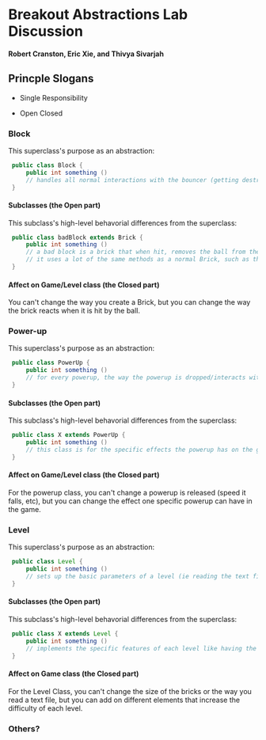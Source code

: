 # Breakout Abstractions Lab Discussion
#### Robert Cranston, Eric Xie, and Thivya Sivarjah


## Princple Slogans

* Single Responsibility

* Open Closed



### Block

This superclass's purpose as an abstraction:
```java
 public class Block {
     public int something ()
     // handles all normal interactions with the bouncer (getting destroyed when hit for instance)
 }
```

#### Subclasses (the Open part)

This subclass's high-level behavorial differences from the superclass:
```java
 public class badBlock extends Brick {
     public int something ()
     // a bad block is a brick that when hit, removes the ball from the game
     // it uses a lot of the same methods as a normal Brick, such as the intersecting method
 }
```

#### Affect on Game/Level class (the Closed part)
You can't change the way you create a Brick, but you can change the way the brick reacts when it is hit by the ball. 


### Power-up

This superclass's purpose as an abstraction:
```java
 public class PowerUp {
     public int something ()
     // for every powerup, the way the powerup is dropped/interacts with the bouncer before its release is the same
 }
```

#### Subclasses (the Open part)

This subclass's high-level behavorial differences from the superclass:
```java
 public class X extends PowerUp {
     public int something ()
     // this class is for the specific effects the powerup has on the game once released 
 }
```

#### Affect on Game/Level class (the Closed part)
For the powerup class, you can't change a powerup is released (speed it falls, etc), but you can change the effect one specific powerup can have in the game. 


### Level

This superclass's purpose as an abstraction:
```java
 public class Level {
     public int something ()
     // sets up the basic parameters of a level (ie reading the text file) 
 }
```

#### Subclasses (the Open part)

This subclass's high-level behavorial differences from the superclass:
```java
 public class X extends Level {
     public int something ()
     // implements the specific features of each level like having the bricks gradually fall (if a brick hits a paddle, you lose a life)
 }
```

#### Affect on Game class (the Closed part)
For the Level Class, you can't change the size of the bricks or the way you read a text file, but you can add on different elements that increase the difficulty of each level.


### Others?
